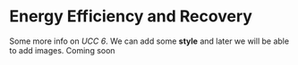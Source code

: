 # Energy Efficiency and Recovery

Some more info on *UCC 6*. We can add some **style** and later we will be able to add images. Coming soon
